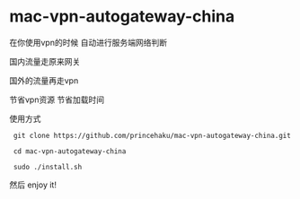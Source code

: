 mac-vpn-autogateway-china
=========================


在你使用vpn的时候 自动进行服务端网络判断 

国内流量走原来网关 

国外的流量再走vpn


节省vpn资源  节省加载时间

使用方式

     git clone https://github.com/princehaku/mac-vpn-autogateway-china.git
     
     cd mac-vpn-autogateway-china
     
     sudo ./install.sh

然后 enjoy it!

